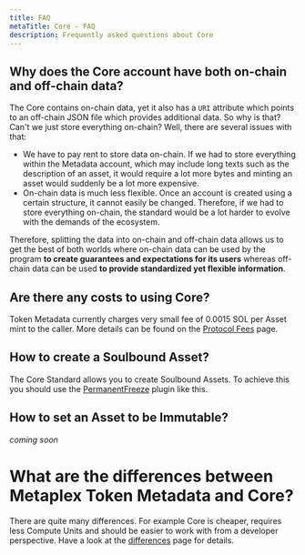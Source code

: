 ```yaml
---
title: FAQ
metaTitle: Core - FAQ
description: Frequently asked questions about Core
---
```


## Why does the Core account have both on-chain and off-chain data?

The Core contains on-chain data, yet it also has a `URI` attribute which points to an off-chain JSON file which provides additional data. So why is that? Can't we just store everything on-chain? Well, there are several issues with that:

- We have to pay rent to store data on-chain. If we had to store everything within the Metadata account, which may include long texts such as the description of an asset, it would require a lot more bytes and minting an asset would suddenly be a lot more expensive.
- On-chain data is much less flexible. Once an account is created using a certain structure, it cannot easily be changed. Therefore, if we had to store everything on-chain, the standard would be a lot harder to evolve with the demands of the ecosystem.

Therefore, splitting the data into on-chain and off-chain data allows us to get the best of both worlds where on-chain data can be used by the program **to create guarantees and expectations for its users** whereas off-chain data can be used **to provide standardized yet flexible information**.

## Are there any costs to using Core?

Token Metadata currently charges very small fee of 0.0015 SOL per Asset mint to the caller. More details can be found on the [Protocol Fees](/protocol-fees) page.

## How to create a Soulbound Asset?

The Core Standard allows you to create Soulbound Assets. To achieve this you should use the [PermanentFreeze](/core/plugins/permanent-freeze) plugin like this.

## How to set an Asset to be Immutable?

*coming soon*

# What are the differences between Metaplex Token Metadata and Core?
There are quite many differences. For example Core is cheaper, requires less Compute Units and should be easier to work with from a developer perspective. Have a look at the [differences](/core/tm-differences) page for details.